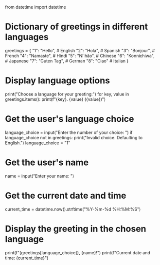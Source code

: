 from datetime import datetime

# Dictionary of greetings in different languages
greetings = {
    "1": "Hello",        # English
    "2": "Hola",         # Spanish
    "3": "Bonjour",      # French
    "4": "Namaste",      # Hindi
    "5": "Nǐ hǎo",       # Chinese
    "6": "Konnichiwa",   # Japanese
    "7": "Guten Tag",    # German
    "8": "Ciao"          # Italian
}

# Display language options
print("Choose a language for your greeting:")
for key, value in greetings.items():
    print(f"{key}. {value} ({value})")

# Get the user's language choice
language_choice = input("Enter the number of your choice: ")
if language_choice not in greetings:
    print("Invalid choice. Defaulting to English.")
    language_choice = "1"

# Get the user's name
name = input("Enter your name: ")

# Get the current date and time
current_time = datetime.now().strftime("%Y-%m-%d %H:%M:%S")

# Display the greeting in the chosen language
print(f"{greetings[language_choice]}, {name}!")
print(f"Current date and time: {current_time}")

